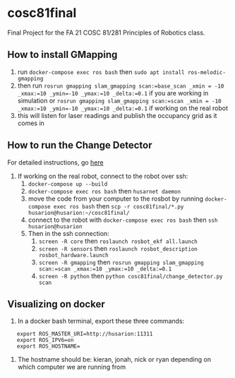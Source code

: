 # cosc81final
Final Project for the FA 21 COSC 81/281 Principles of Robotics class.



## How to install GMapping
1. run `docker-compose exec ros bash` then `sudo apt install ros-melodic-gmapping`
2. then run `rosrun gmapping slam_gmapping scan:=base_scan _xmin = -10 _xmax:=10 _ymin=-10 _ymax:=10 _delta:=0.1` if you are working in simulation or `rosrun gmapping slam_gmapping scan:=scan _xmin = -10 _xmax:=10 _ymin=-10 _ymax:=10 _delta:=0.1` if working on the real robot
3. this will listen for laser readings and publish the occupancy grid as it comes in

## How to run the Change Detector
For detailed instructions, go [here](https://www.overleaf.com/project/5da4b7b87a7dd90001b4618a)
1. If working on the real robot, connect to the robot over ssh:
   1. `docker-compose up --build`
   2. `docker-compose exec ros bash` then `husarnet daemon`
   3. move the code from your computer to the rosbot by running `docker-compose exec ros bash` then `scp -r cosc81final/*.py husarion@husarion:~/cosc81final/`
   4. connect to the robot with `docker-compose exec ros bash` then `ssh husarion@husarion`
   5. Then in the ssh connection:
      1. `screen -R core` then `roslaunch rosbot_ekf all.launch`
      2. `screen -R sensors` then `roslaunch rosbot_description rosbot_hardware.launch`
      3. `screen -R gmapping` then `rosrun gmapping slam_gmapping scan:=scan _xmax:=10 _ymax:=10 _delta:=0.1`
      4. `screen -R python` then `python cosc81final/change_detector.py scan`

## Visualizing on docker
1. In a docker bash terminal, export these three commands:

```
   export ROS_MASTER_URI=http://husarion:11311
   export ROS_IPV6=on
   export ROS_HOSTNAME=
```
1. The hostname should be: kieran, jonah, nick or ryan depending on which computer we are running from

